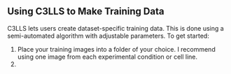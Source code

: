 ## Using C3LLS to Make Training Data

C3LLS lets users create dataset-specific training data. This is done using a semi-automated algorithm with adjustable parameters. To get started:

1. Place your training images into a folder of your choice. I recommend using one image from each experimental condition or cell line.
2. 
